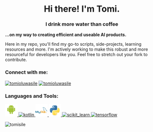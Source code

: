 <h1 align="center">Hi there! I'm Tomi.</h1>
<h3 align="center">I drink more water than coffee</h3>

<!-- <p align="left"> <img src="https://komarev.com/ghpvc/?username=tomioluwasile&label=Profile%20views&color=38a85f&style=plastic" alt="tomioluwasile" /> </p> -->

**...on my way to creating efficient and useable AI products.**

Here in my repo, you'll find my go-to scripts, side-projects, learning resources and more. I'm actively working to make this robust and more resourceful for developers like you. Feel free to stretch out your fork to contribute. 

<h3 align="left">Connect with me:</h3>
<p align="left">
<a href="https://linkedin.com/in/tomioluwasile" target="blank"><img align="center" src="https://raw.githubusercontent.com/rahuldkjain/github-profile-readme-generator/master/src/images/icons/Social/linked-in-alt.svg" alt="tomioluwasile" height="30" width="40" /></a>
<!-- <a href="https://kaggle.com/tomioluwasile" target="blank"><img align="center" src="https://raw.githubusercontent.com/rahuldkjain/github-profile-readme-generator/master/src/images/icons/Social/kaggle.svg" alt="tomioluwasile" height="30" width="40" /></a> -->
<a href="https://instagram.com/tomioluwasile" target="blank"><img align="center" src="https://raw.githubusercontent.com/rahuldkjain/github-profile-readme-generator/master/src/images/icons/Social/instagram.svg" alt="tomioluwasile" height="30" width="40" /></a>
</p>

<h3 align="left">Languages and Tools:</h3>
<p align="left"> <a href="https://developer.android.com" target="_blank"> <img src="https://raw.githubusercontent.com/devicons/devicon/master/icons/android/android-original-wordmark.svg" alt="android" width="40" height="40"/> </a> <a href="https://kotlinlang.org" target="_blank"> <img src="https://www.vectorlogo.zone/logos/kotlinlang/kotlinlang-icon.svg" alt="kotlin" width="40" height="40"/> </a> <a href="https://www.mysql.com/" target="_blank"> <img src="https://raw.githubusercontent.com/devicons/devicon/master/icons/mysql/mysql-original-wordmark.svg" alt="mysql" width="40" height="40"/> </a> <a href="https://www.python.org" target="_blank"> <img src="https://raw.githubusercontent.com/devicons/devicon/master/icons/python/python-original.svg" alt="python" width="40" height="40"/> </a> <a href="https://scikit-learn.org/" target="_blank"> <img src="https://upload.wikimedia.org/wikipedia/commons/0/05/Scikit_learn_logo_small.svg" alt="scikit_learn" width="40" height="40"/> </a> <a href="https://www.tensorflow.org" target="_blank"> <img src="https://www.vectorlogo.zone/logos/tensorflow/tensorflow-icon.svg" alt="tensorflow" width="40" height="40"/> </a> </p>

<p><img align="center" src="https://github-readme-stats.vercel.app/api/top-langs?username=tomisile&show_icons=true&locale=en&layout=compact" alt="tomisile" /></p>
